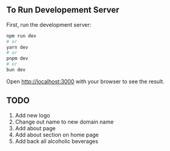 
## To Run Developement Server 

First, run the development server:

```bash
npm run dev
# or
yarn dev
# or
pnpm dev
# or
bun dev
```

Open [http://localhost:3000](http://localhost:3000) with your browser to see the result.

## TODO 

1. Add new logo
2. Change out name to new domain name
3. Add about page
4. Add about section on home page
5. Add back all alcoholic beverages

